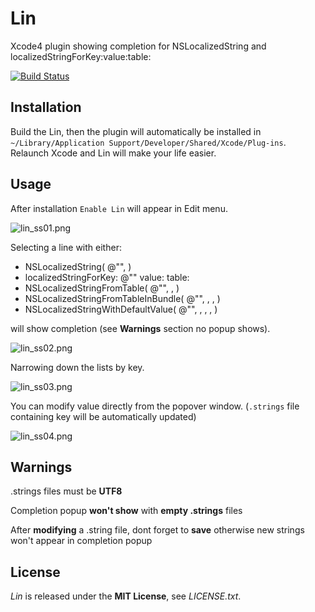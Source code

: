 # Lin
Xcode4 plugin showing completion for NSLocalizedString and localizedStringForKey:value:table:

[![Build Status](https://travis-ci.org/questbeat/Lin.png?branch=master)](https://travis-ci.org/questbeat/Lin)


## Installation
Build the Lin, then the plugin will automatically be installed in `~/Library/Application Support/Developer/Shared/Xcode/Plug-ins`.  
Relaunch Xcode and Lin will make your life easier.


## Usage
After installation `Enable Lin` will appear in Edit menu.  

![lin_ss01.png](http://adotout.sakura.ne.jp/github/Lin/lin_ss01.png)

Selecting a line with either:

- NSLocalizedString( @"", )
- localizedStringForKey: @"" value: table:
- NSLocalizedStringFromTable( @"", , )
- NSLocalizedStringFromTableInBundle( @"", , , )
- NSLocalizedStringWithDefaultValue( @"", , , , )

will show completion (see **Warnings** section no popup shows).

![lin_ss02.png](http://adotout.sakura.ne.jp/github/Lin/lin_ss02.png)

Narrowing down the lists by key.  

![lin_ss03.png](http://adotout.sakura.ne.jp/github/Lin/lin_ss03.png)

You can modify value directly from the popover window. (`.strings` file containing key will be automatically updated) 

![lin_ss04.png](http://adotout.sakura.ne.jp/github/Lin/lin_ss04.png)


## Warnings

.strings files must be **UTF8**

Completion popup **won't show** with **empty .strings** files

After **modifying** a .string file, dont forget to **save** otherwise new strings won't appear in completion popup


## License
*Lin* is released under the **MIT License**, see *LICENSE.txt*.
